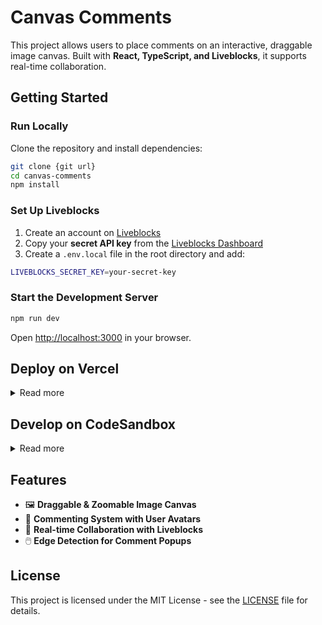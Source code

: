 
# Canvas Comments

This project allows users to place comments on an interactive, draggable image canvas. Built with **React, TypeScript, and Liveblocks**, it supports real-time collaboration.


## Getting Started

### Run Locally

Clone the repository and install dependencies:

```bash
git clone {git url}
cd canvas-comments
npm install
```

### Set Up Liveblocks

1. Create an account on [Liveblocks](https://liveblocks.io/dashboard)
2. Copy your **secret API key** from the [Liveblocks Dashboard](https://liveblocks.io/dashboard/apikeys)
3. Create a `.env.local` file in the root directory and add:

```bash
LIVEBLOCKS_SECRET_KEY=your-secret-key
```

### Start the Development Server

```bash
npm run dev
```

Open [http://localhost:3000](http://localhost:3000) in your browser.

## Deploy on Vercel

<details><summary>Read more</summary>

To deploy on [Vercel](https://vercel.com), use the following command:

```bash
npx vercel
```

Make sure to set your `LIVEBLOCKS_SECRET_KEY` in Vercel's environment variables.

</details>

## Develop on CodeSandbox

<details><summary>Read more</summary>

Fork [this example](https://codesandbox.io/s/github/your-repo/canvas-comments) on CodeSandbox and add `LIVEBLOCKS_SECRET_KEY` as a [secret](https://codesandbox.io/docs/secrets).

</details>

## Features
- 🖼️ **Draggable & Zoomable Image Canvas**
- 💬 **Commenting System with User Avatars**
- 🔄 **Real-time Collaboration with Liveblocks**
- 🖱️ **Edge Detection for Comment Popups**

## License

This project is licensed under the MIT License - see the [LICENSE](LICENSE) file for details.

